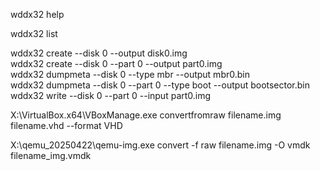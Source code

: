   wddx32 help
  
  wddx32 list 
  
  wddx32 create    --disk 0  --output disk0.img       
  wddx32 create    --disk 0  --part   0        --output  part0.img                            
  wddx32 dumpmeta  --disk 0  --type   mbr      --output  mbr0.bin                             
  wddx32 dumpmeta  --disk 0  --part   0    --type   boot     --output   bootsector.bin  
  wddx32 write     --disk 0  --part   0        --input   part0.img                            
 

X:\VirtualBox.x64\VBoxManage.exe  convertfromraw    filename.img      filename.vhd    --format VHD

X:\qemu_20250422\qemu-img.exe convert  -f raw    filename.img     -O vmdk    filename_img.vmdk
